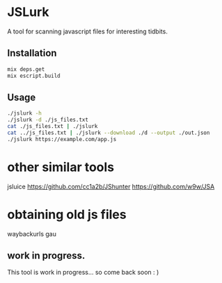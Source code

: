 # JSLurk

A tool for scanning javascript files for interesting tidbits.

## Installation

```sh
mix deps.get
mix escript.build
```

## Usage

```sh
./jslurk -h
./jslurk -d ./js_files.txt
cat ./js_files.txt | ./jslurk
cat ../js_files.txt | ./jslurk --download ./d --output ./out.json
./jslurk https://example.com/app.js
```

# other similar tools

jsluice
https://github.com/cc1a2b/JShunter
https://github.com/w9w/JSA

# obtaining old js files

waybackurls
gau

## work in progress.

This tool is work in progress... so come back soon : )
